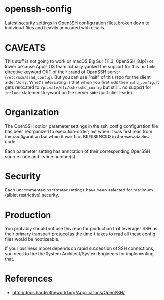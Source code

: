 # openssh-config
Latest security settings in OpenSSH configuration files, broken down to individual files and heavily annotated with details.

# CAVEATS
This stuff is not going to work on macOS Big Sur (11.3; OpenSSH_8.1p1) or lower because Apple OS team actually yanked the support for this `include` directive keyword OUT of their brand of OpenSSH server (`/etc/ssh/sshd_config`).  But you can use "half" of this repo for the client side.  Sorry.  What's interesting is that when you first edit their `sshd_config`, it gets relocated to `/private/etc/ssh/sshd_config` but still... no support for `include` statement keyword on the server side (just client-side).

# Organization
The OpenSSH option parameter settings in the ssh_config configuration file has been reorganized to execution-order; not when it was first read from the configuration but when it was first REFERENCED in the executablec code.

Each parameter setting has annotation of their corresponding OpenSSH source code and its line number(s).

# Security
Each uncommented parameter settings have been selected for maximum (albiet restrictive) security.

# Production
You probably should not use this repo for production that leverages SSH as their primary transport protocol as the time it takes to read all these config files would be nooticeable.

If your business model depends on rapid succession of SSH connections, you need
to fire the System Architect/System Engineers for implementing that.

# References
* http://docs.hardentheworld.org/Applications/OpenSSH/
